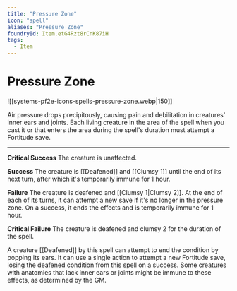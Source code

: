 ```yaml
---
title: "Pressure Zone"
icon: "spell"
aliases: "Pressure Zone"
foundryId: Item.etG4Rzt8rCnK87iH
tags:
  - Item
---
```


# Pressure Zone
![[systems-pf2e-icons-spells-pressure-zone.webp|150]]

Air pressure drops precipitously, causing pain and debilitation in creatures' inner ears and joints. Each living creature in the area of the spell when you cast it or that enters the area during the spell's duration must attempt a Fortitude save.

* * *

**Critical Success** The creature is unaffected.

**Success** The creature is [[Deafened]] and [[Clumsy 1]] until the end of its next turn, after which it's temporarily immune for 1 hour.

**Failure** The creature is deafened and [[Clumsy 1|Clumsy 2]]. At the end of each of its turns, it can attempt a new save if it's no longer in the pressure zone. On a success, it ends the effects and is temporarily immune for 1 hour.

**Critical Failure** The creature is deafened and clumsy 2 for the duration of the spell.

A creature [[Deafened]] by this spell can attempt to end the condition by popping its ears. It can use a single action to attempt a new Fortitude save, losing the deafened condition from this spell on a success. Some creatures with anatomies that lack inner ears or joints might be immune to these effects, as determined by the GM.
